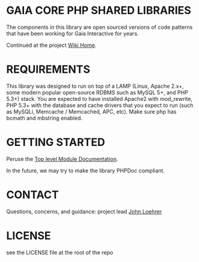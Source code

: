 GAIA CORE PHP SHARED LIBRARIES
==============================
The components in this library are open sourced versions of code patterns that have been working for Gaia Interactive for years.

Continued at the project [Wiki Home](https://github.com/gaiaops/gaia_core_php/wiki/).


REQUIREMENTS
==============================
This library was designed to run on top of a LAMP (Linux, Apache 2.x+, some modern popular open-source RDBMS such as MySQL 5+, and PHP 5.3+) stack.
You are expected to have installed Apache2 with mod_rewrite, PHP 5.3+ with the database and cache drivers that you expect to run (such as MySQLi, Memcache / Memcached, APC, etc).
Make sure php has bcmath and mbstring enabled.

GETTING STARTED
==============================
Peruse the [Top level Module Documentation](https://github.com/gaiaops/gaia_core_php/wiki/_pages).

In the future, we may try to make the library PHPDoc compliant.


CONTACT
==============================
Questions, concerns, and guidance: project lead [John Loehrer](mailto:jloehrer@gaiaonline.com)

LICENSE
==============================
see the LICENSE file at the root of the repo
